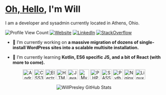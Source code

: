 # [Oh, Hello](https://www.youtube.com/watch?v=tfdMsxSjY3o), I'm Will
I am a developer and sysadmin currently located in Athens, Ohio.

![Profile View Count](https://komarev.com/ghpvc/?username=willpresley&style=flat-square&color=034694)
[![Website](https://img.shields.io/badge/Website-willpresley.com-informational?style=flat-square&color=034694&logo=jekyll&logoColor=white)](https://willpresley.com)
[![LinkedIn](https://img.shields.io/badge/LinkedIn-willpresley-informational?style=flat-square&color=034694&logo=linkedin&logoColor=white)](https://www.linkedin.com/in/willpresley/)
[![StackOverflow](https://img.shields.io/badge/StackOverflow-willpresley-informational?style=flat-square&color=034694&logo=stackoverflow&logoColor=white)](https://stackoverflow.com/users/3246396/willpresley)

- 🔭 I’m currently working on **a massive migration of dozens of single-install WordPress sites into a scalable multisite installation.**

- 🌱 I’m currently learning **Kotlin, ES6 specific JS, and a bit of React (with more to come).**

<p align="center"><img src="https://cdn.jsdelivr.net/npm/simple-icons@v4/icons/android.svg" alt="Android" title="Android" width="32" height="32"/> <img src="https://cdn.jsdelivr.net/npm/simple-icons@v4/icons/css3.svg" alt="CSS3" title="CSS3" width="32" height="32"/> <img src="https://cdn.jsdelivr.net/npm/simple-icons@v4/icons/electron.svg" alt="Electron" title="Electron" width="32" height="32"/> <img src="https://cdn.jsdelivr.net/npm/simple-icons@v4/icons/html5.svg" alt="HTML5" title="HTML5" width="32" height="32"/> <img src="https://cdn.jsdelivr.net/npm/simple-icons@v4/icons/javascript.svg" alt="Javascript" title="Javascript" width="32" height="32"/> <img src="https://cdn.jsdelivr.net/npm/simple-icons@v4/icons/mysql.svg" alt="MySQL" title="MySQL" width="32" height="32"/> <img src="https://cdn.jsdelivr.net/npm/simple-icons@v4/icons/php.svg" alt="PHP" title="PHP" width="32" height="32"/> <img src="https://cdn.jsdelivr.net/npm/simple-icons@v4/icons/sass.svg" alt="SASS" title="SASS" width="32" height="32"/> <img src="https://cdn.jsdelivr.net/npm/simple-icons@v4/icons/python.svg" alt="Python" title="Python" width="32" height="32"/> <img src="https://cdn.jsdelivr.net/npm/simple-icons@v4/icons/nginx.svg" alt="Nginx" title="Nginx" width="32" height="32"/> <img src="https://cdn.jsdelivr.net/npm/simple-icons@v4/icons/linux.svg" alt="Linux" title="Linux" width="32" height="32"/></p><p align="center"> <img src="https://github-readme-stats.vercel.app/api?username=willpresley&show_icons=true" alt="WillPresley GitHub Stats" /> </p>
